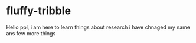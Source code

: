 # fluffy-tribble
Hello ppl,
i am here to learn things about research
i have chnaged my name ans few more things
